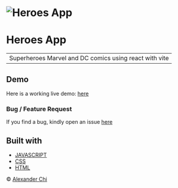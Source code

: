 # ![Heroes App](https://raw.githubusercontent.com/alexandercddev/heroes-app/master/assets/images/preview.jpg) 
# Heroes App
<table>
<tr>
<td> 
    Superheroes Marvel and DC comics using react with vite
</td>
</tr>
</table>


## Demo
Here is a working live demo: [here](https://alexandercddev.github.io/heroes-app/)

### Bug / Feature Request

If you find a bug, kindly open an issue [here](https://github.com/alexandercddev/heroes-app/issues/new)

## Built with 

- [JAVASCRIPT](https://developer.mozilla.org/es/docs/Web/JavaScript) 
- [CSS](https://developer.mozilla.org/es/docs/Web/CSS)
- [HTML](https://developer.mozilla.org/es/docs/Web/HTML)

© [Alexander Chi ](https://www.alexandercd.dev/projects)